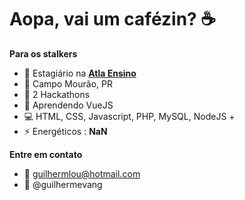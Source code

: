 <!-- ![sobre](https://github.com/Guilhermevang/Guilhermevang/blob/main/me.png) -->

# Aopa, vai um cafézin? ☕

**Para os stalkers**

- 💼 Estagiário na [**Atla Ensino**](https://atlaensino.com/)
- 📌 Campo Mourão, PR
- 📆 2 Hackathons
- 🌱 Aprendendo VueJS
- 💻 HTML, CSS, Javascript, PHP, MySQL, NodeJS +
- ⚡ Energéticos : **NaN**

**Entre em contato**

- 📧 guilhermlou@hotmail.com
- 🌠 @guilhermevang
